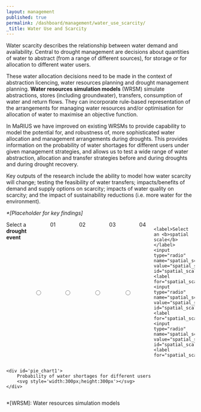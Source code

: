 ```yaml
---
layout: management
published: true
permalink: /dashboard/management/water_use_scarcity/
_title: Water Use and Scarcity
---
```


Water scarcity describes the relationship between water demand and availability. Central to drought management are decisions about quantities of water to abstract (from a range of different sources), for storage or for allocation to different water users. 

These water allocation decisions need to be made in the context of abstraction licencing, water resources planning and drought management planning.  **Water resources simulation models** (WRSM) simulate abstractions, stores (including groundwater), transfers, consumption of water and return flows. They can incorporate rule-based representation of the arrangements for managing water resources and/or optimisation for allocation of water to maximise an objective function.

In MaRIUS we have improved on existing WRSMs to provide capability to model the potential for, and robustness of, more sophisticated water allocation and management arrangements during droughts. This provides information on the probability of water shortages for different users under given management strategies, and allows us to test a wide range of water abstraction, allocation and transfer strategies before and during droughts and during drought recovery.

Key outputs of the research include the ability to model how water scarcity will change; testing the feasibility of water transfers; impacts/benefits of demand and supply options on scarcity; impacts of water quality on scarcity; and the impact of sustainability reductions (i.e. more water for the environment).

_*[Placeholder for key findings]_


<div class="large-6 medium-6 columns">
	<label>Select a <b>drought event</b></label>
	<input type="radio" name="drought_event" value="drought_event_01" id="drought_event_01"><label for="drought_event_01">01</label>
	<input type="radio" name="drought_event" value="drought_event_02" id="drought_event_02"><label for="drought_event_02">02</label>
	<input type="radio" name="drought_event" value="drought_event_03" id="drought_event_03"><label for="drought_event_03">03</label>
	<input type="radio" name="drought_event" value="drought_event_04" id="drought_event_04"><label for="drought_event_04">04</label>

	<label>Select an <b>spatial scale</b></label>
	<input type="radio" name="spatial_scale" value="spatial_scale_thames" id="spatial_scale_thames"><label for="spatial_scale_thames">Thames</label>
	<input type="radio" name="spatial_scale" value="spatial_scale_severn" id="spatial_scale_severn"><label for="spatial_scale_severn">Severn</label>
	<input type="radio" name="spatial_scale" value="spatial_scale_england" id="spatial_scale_england"><label for="spatial_scale_england">England</label>
</div>


<div class="large-6 medium-6 columns">
    <!-- <div id='sgnb_chart1' style='width: 100%'>
    	Allocation of abstracted water to users
		<svg style='height:300px' />
	</div> -->

	<div id='pie_chart1'>
		Probability of water shortages for different users
		<svg style='width:300px;height:300px'></svg>
	</div>
</div>

<!-- <script src='{{ site.baseurl }}/assets/js/stacked_area.js' type='text/javascript'> </script> -->
<!-- <script src='{{ site.baseurl }}/assets/libs/js/stream_layers.js' type='text/javascript'> </script> -->
<!--<script src='{{ site.baseurl }}/assets/js/stacked_grouped_nbar_chart.js' type='text/javascript'> </script>-->
<script src='{{ site.baseurl }}/assets/js/pie_chart.js' type='text/javascript'> </script>

*[WRSM]: Water resources simulation models